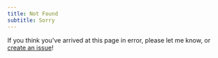 ```yaml
---
title: Not Found
subtitle: Sorry
---
```


If you think you've arrived at this page in error, please let me know, or [create an issue](https://github.com/bozdoz/bozdoz.com/issues)!